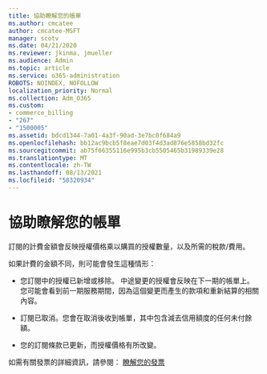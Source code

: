 ```yaml
---
title: 協助瞭解您的帳單
ms.author: cmcatee
author: cmcatee-MSFT
manager: scotv
ms.date: 04/21/2020
ms.reviewer: jkinma, jmueller
ms.audience: Admin
ms.topic: article
ms.service: o365-administration
ROBOTS: NOINDEX, NOFOLLOW
localization_priority: Normal
ms.collection: Adm_O365
ms.custom:
- commerce_billing
- "267"
- "1500005"
ms.assetid: bdcd1344-7a01-4a3f-90ad-3e7bc0f684a9
ms.openlocfilehash: bb12ac9bcb5f8eae7d03f4d3ad876e5858bd32fc
ms.sourcegitcommit: ab75f66355116e995b3cb5505465b31989339e28
ms.translationtype: MT
ms.contentlocale: zh-TW
ms.lasthandoff: 08/13/2021
ms.locfileid: "58320934"
---
```

# <a name="help-understanding-your-bill"></a>協助瞭解您的帳單

訂閱的計費金額會反映授權價格乘以購買的授權數量，以及所需的稅款/費用。
  
如果計費的金額不同，則可能會發生這種情形：
  
- 您訂閱中的授權已新增或移除。 中途變更的授權會反映在下一期的帳單上。 您可能會看到前一期服務期間，因為這個變更而產生的款項和重新結算的相關內容。

- 訂閱已取消。您會在取消後收到帳單，其中包含減去信用額度的任何未付餘額。

- 您的訂閱條款已更新，而授權價格有所改變。

如需有關發票的詳細資訊，請參閱： [瞭解您的發票](https://docs.microsoft.com/microsoft-365/commerce/billing-and-payments/understand-your-invoice2)